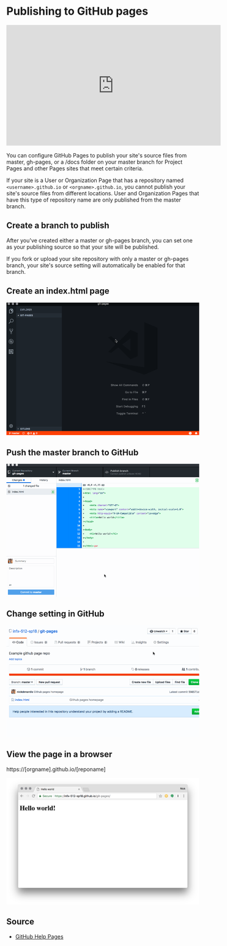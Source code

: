 # Publishing to GitHub pages

<iframe width="560" height="315" src="https://www.youtube.com/embed/teT5uIc4ZVI" frameborder="0" allow="accelerometer; autoplay; encrypted-media; gyroscope; picture-in-picture" allowfullscreen></iframe>

You can configure GitHub Pages to publish your site's source files from master, gh-pages, or a /docs folder on your master branch for Project Pages and other Pages sites that meet certain criteria.

If your site is a User or Organization Page that has a repository named `<username>.github.io` or `<orgname>.github.io`, you cannot publish your site's source files from different locations. User and Organization Pages that have this type of repository name are only published from the master branch.

## Create a branch to publish

After you've created either a master or gh-pages branch, you can set one as your publishing source so that your site will be published.

If you fork or upload your site repository with only a master or gh-pages branch, your site's source setting will automatically be enabled for that branch.

## Create an index.html page

![Animation of creating an index HTML page](./images/github-pages/gh-pages-create-index.gif)

## Push the master branch to GitHub

![Animation of pushing code to GitHub](./images/github-pages/gh-pages-push-master.gif)

## Change setting in GitHub

![Animation of changing settings in GitHub](./images/github-pages/gh-pages-settings.gif)

## View the page in a browser

https://[orgname].github.io/[reponame]

![Screenshot of website in in a browser](./images/github-pages/gh-pages-view.png)

## Source

- [GitHub Help Pages](https://help.github.com/en/articles/configuring-a-publishing-source-for-github-pages)